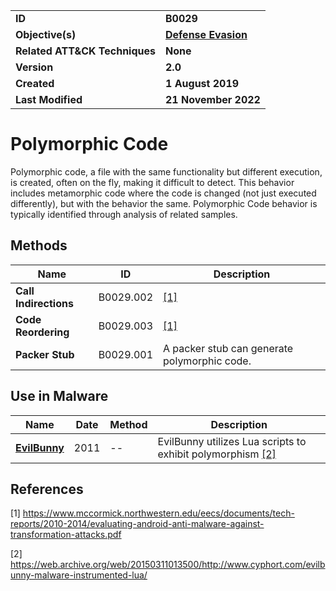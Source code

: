 <table>
<tr>
<td><b>ID</b></td>
<td><b>B0029</b></td>
</tr>
<tr>
<td><b>Objective(s)</b></td>
<td><b><a href="../defense-evasion">Defense Evasion</a></b></td>
</tr>
<tr>
<td><b>Related ATT&CK Techniques</b></td>
<td><b>None</b></td>
</tr>
<tr>
<td><b>Version</b></td>
<td><b>2.0</b></td>
</tr>
<tr>
<td><b>Created</b></td>
<td><b>1 August 2019</b></td>
</tr>
<tr>
<td><b>Last Modified</b></td>
<td><b>21 November 2022</b></td>
</tr>
</table>


# Polymorphic Code

Polymorphic code, a file with the same functionality but different execution, is created, often on the fly, making it difficult to detect. This behavior includes metamorphic code where the code is changed (not just executed differently), but with the behavior the same. Polymorphic Code behavior is typically identified through analysis of related samples.

## Methods

|Name|ID|Description|
|---|---|---|
|**Call Indirections**|B0029.002|[[1]](#1)|
|**Code Reordering**|B0029.003|[[1]](#1)|
|**Packer Stub**|B0029.001|A packer stub can generate polymorphic code.|

## Use in Malware

|Name|Date|Method|Description|
|---|---|---|---|
|[**EvilBunny**](../xample-malware/evilbunny.md)|2011|--|EvilBunny utilizes Lua scripts to exhibit polymorphism [[2]](#2)|

## References

<a name="1">[1]</a> https://www.mccormick.northwestern.edu/eecs/documents/tech-reports/2010-2014/evaluating-android-anti-malware-against-transformation-attacks.pdf

<a name="2">[2]</a> https://web.archive.org/web/20150311013500/http://www.cyphort.com/evilbunny-malware-instrumented-lua/

